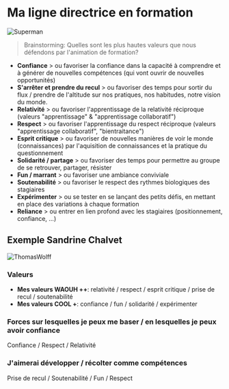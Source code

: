 # Ma ligne directrice en formation

![Superman](https://c1.staticflickr.com/3/2383/2187915922_16ac44a9ff_z.jpg?zz=1)

> Brainstorming: Quelles sont les plus hautes valeurs que nous défendons par l'animation de formation? 

* **Confiance** > ou favoriser la confiance dans la capacité à comprendre et à générer de nouvelles compétences (qui vont ouvrir de nouvelles opportunités)
* **S'arrêter et prendre du recul** > ou favoriser des temps pour sortir du flux / prendre de l'altitude sur nos pratiques, nos habitudes, notre vision du monde.
* **Relativité** > ou favoriser l'apprentissage de la relativité réciproque (valeurs "apprentissage" & "apprentissage collaboratif")
* **Respect** > ou favoriser l'apprentissage du respect réciproque (valeurs "apprentissage collaboratif", "bientraitance")
* **Esprit critique** > ou favoriser de nouvelles manières de voir le monde (connaissances) par l'aquisition de connaissances et la pratique du questionnement
* **Solidarité / partage** > ou favoriser des temps pour permettre au groupe de se retrouver, partager, résister
* **Fun / marrant** > ou favoriser une ambiance conviviale
* **Soutenabilité** > ou favoriser le respect des rythmes biologiques des stagiaires
* **Expérimenter** > ou se tester en se lançant des petits défis, en mettant en place des variations à chaque formation
* **Reliance** > ou entrer en lien profond avec les stagiaires (positionnement, confiance, ...)

## Exemple Sandrine Chalvet 

![ThomasWolff](https://framapic.org/CRtcpWWEILZx/OxVnZ6fuF7DP.jpg)

### Valeurs

* **Mes valeurs WAOUH ++**: relativité / respect / esprit critique / prise de recul / soutenabilité
* **Mes valeurs COOL +**: confiance / fun / solidarité / expérimenter

### Forces sur lesquelles je peux me baser / en lesquelles je peux avoir confiance

Confiance / Respect / Relativité 

### J'aimerai développer / récolter comme compétences

Prise de recul / Soutenabilité / Fun / Respect




